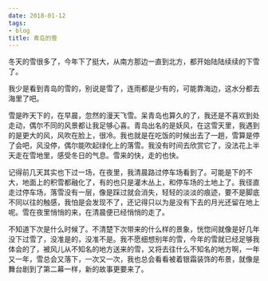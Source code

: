```yaml
---
date: 2018-01-12
tags:
- blog
title: 青岛的雪
---
```


冬天的雪很多了，今年下了挺大，从南方那边一直到北方，都开始陆陆续续的下雪了。
<!--more-->
我少是看到青岛的雪的，别说是雪了，连雨都是少有的，可能靠海边，这水分都去海里了吧。

雪是昨天下的，在早晨，忽然的漫天飞雪。呆青岛也算久的了，我还是不喜欢到处走动，偶尔不同的风景都让我足够心喜。青岛出名的是妖风，在这雪天里，我遇到的是更大的风，风吹在脸上，很冷。我也就是在吃饭的时候出去了一趟，雪算是停了会吧，风没停，偶尔能吹起绿化上的落雪。我没有时间去欣赏它了，没法花上半天走在雪地里，感受冬日的气息。雪来的快，走的也快。

记得前几天其实也下过一场，在夜里，我清晨路过停车场看到了。可能是下的不大，地面上的积雪都融化了，有的也只是灌木丛上，和停车场的土地上了。我径直走过停车场，落雪没有一层，像是踩过就会消失，轻轻的淡淡的痕迹，要不是脚底不同以往的触感，我怕是会发现不了，还记得只以为是没有下去的月光还留在地上呢。雪在夜里悄悄的来，在清晨便已经悄悄的走了。

不知道下次是什么时候了。不清楚下次带来的什么样的景象，恍惚间就像是好几年没下过雪了，没准是的，没准不是。我不愿细想别年的雪，今年的雪就已经足够我体会的了，被风儿从不知名的地方送来的雪，又将去往什么不知名的地方啊，一年又一年，雪总会又落下，一次又一次，我也总会看看被着银霜装饰的布景，就像是舞台剧到了第二幕一样，新的故事更要来了。